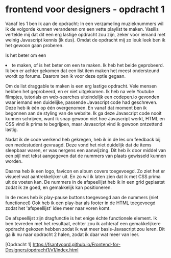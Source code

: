 # frontend voor designers - opdracht 1
Vanaf les 1 ben ik aan de opdracht: In een verzameling muzieknummers wil ik de volgorde kunnen veranderen om een vette playlist te maken.
Vasilis vertelde mij dat dit een erg lastige opdracht zou zijn, zeker voor iemand met weinig Javascript kennis (ik dus). Omdat de opdracht mij zo leuk leek ben ik het gewoon gaan proberen.

Is het beter om een <li> te maken, of is het beter om een <table> te maken. Ik heb het beide geprobeerd. Ik ben er achter gekomen dat een list item maken het meest ondersteund wordt op forums. Daarom ben ik voor deze optie gegaan.

Om de list draggable te maken is een erg lastige opdracht. Vele mensen hebben het geprobeerd, en er niet uitgekomen.
Ik heb na vele Youtube filmpjes, tutorials en web-searches uiteindelijk een codepen.io gevonden waar iemand een duidelijke, passende Javascript code had geschreven. Deze heb ik één op één overgenomen. En vanaf dat moment ben ik begonnen aan de styling van de website. Ik ga deze Javascript code nooit kunnen schrijven, want ik snap gewoon niet hoe Javascript werkt, HTML en CSS vind ik prima te begrijpen, maar Javascript vind ik gewoon ontzettend lastig.

Nadat ik de code werkend heb gekregen, heb ik in de les om feedback bij een medestudent gevraagd. Deze vond het niet duidelijk dat de items sleepbaar waren, er was nergens een aanwijzing. Dit heb ik door middel van een pijl met tekst aangegeven dat de nummers van plaats gewisseld kunnen worden.

Daarna heb ik een logo, favicon en album covers toegevoegd. Zo ziet het er visueel wat aantrekkelijker uit. En zo wil ik laten zien dat ik met CSS prima uit de voeten kan.
De nummers in de afspeellijst heb ik in een grid geplaatst zodat ik ze goed, en gemakkelijk kan positioneren.

In de reces heb ik play-pause buttons toegevoegd aan de nummers (niet functioneel) Ook heb ik een play-bar als footer in de HTML toegevoegd zodat het 'afspeellijst' idee meer naar voren komt.

De afspeellijst zijn dragfunctie is het enige échte functionele element. Ik ben tevreden met het resultaat, echter zou ik achteraf een gemakkelijkere opdracht gekozen hebben zodat ik wat meer basis-Javascript zou leren. Dit ga ik nu naar opdracht 2 halen, zodat ik daar wat meer van leer.



[Opdracht 1] https://fsantvoord.github.io/Frontend-for-Designers/opdracht1/v1/index.html
